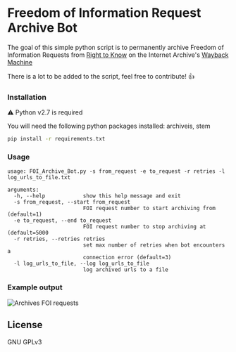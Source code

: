 # Freedom of Information Request Archive Bot

The goal of this simple python script is to permanently archive Freedom of Information Requests from [Right to Know](https://righttoknow.org.au) on the Internet Archive's [Wayback Machine](https://archive.org/web/)

There is a lot to be added to the script, feel free to contribute! 👍

### Installation

⚠ Python v2.7 is required

You will need the following python packages installed: archiveis, stem

```sh
pip install -r requirements.txt
```

### Usage

```
usage: FOI_Archive_Bot.py -s from_request -e to_request -r retries -l log_urls_to_file.txt

arguments:
  -h, --help            show this help message and exit
  -s from_request, --start from_request
                        FOI request number to start archiving from (default=1)
  -e to_request, --end to_request
                        FOI request number to stop archiving at (default=5000
  -r retries, --retries retries
                        set max number of retries when bot encounters a
                        connection error (default=3)
  -l log_urls_to_file, --log log_urls_to_file
                        log archived urls to a file
```

### Example output

![Archives FOI requests](https://i.imgur.com/qTtSbp0.png)

License
----
GNU GPLv3



